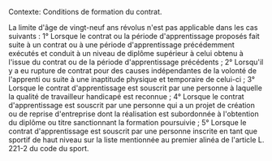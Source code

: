 Contexte: Conditions de formation du contrat.

La limite d'âge de vingt-neuf ans révolus n'est pas applicable dans les cas suivants : 1° Lorsque le contrat ou la période d'apprentissage proposés fait suite à un contrat ou à une période d'apprentissage précédemment exécutés et conduit à un niveau de diplôme supérieur à celui obtenu à l'issue du contrat ou de la période d'apprentissage précédents ; 2° Lorsqu'il y a eu rupture de contrat pour des causes indépendantes de la volonté de l'apprenti ou suite à une inaptitude physique et temporaire de celui-ci ; 3° Lorsque le contrat d'apprentissage est souscrit par une personne à laquelle la qualité de travailleur handicapé est reconnue ; 4° Lorsque le contrat d'apprentissage est souscrit par une personne qui a un projet de création ou de reprise d'entreprise dont la réalisation est subordonnée à l'obtention du diplôme ou titre sanctionnant la formation poursuivie ; 5° Lorsque le contrat d'apprentissage est souscrit par une personne inscrite en tant que sportif de haut niveau sur la liste mentionnée au premier alinéa de l'article L. 221-2 du code du sport.